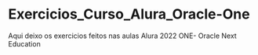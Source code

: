 # Exercicios_Curso_Alura_Oracle-One
Aqui deixo os exercicios feitos nas aulas Alura 2022
 ONE- Oracle Next Education
